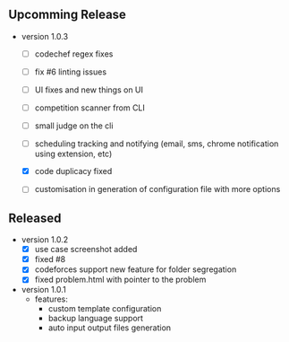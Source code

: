 
## Upcomming Release

- version 1.0.3
    - [ ] codechef regex fixes
    - [ ] fix #6 linting issues
    - [ ] UI fixes and new things on UI
    - [ ] competition scanner from CLI
    - [ ] small judge on the cli
    - [ ] scheduling tracking and notifying (email, sms, chrome notification using extension, etc)
    - [x] code duplicacy fixed
    - [ ] customisation in generation of configuration file with more options


## Released

- version 1.0.2
    - [x] use case screenshot added
    - [x] fixed #8
    - [x] codeforces support new feature for folder segregation
    - [x] fixed problem.html with pointer to the problem

- version 1.0.1
    - features:
        - custom template configuration
        - backup language support
        - auto input output files generation
